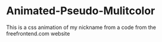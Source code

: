 # Animated-Pseudo-Mulitcolor
This is a css animation of my nickname from a code from the freefrontend.com website
